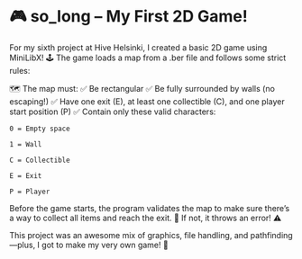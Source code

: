 # 🎮 so_long – My First 2D Game!

For my sixth project at Hive Helsinki, I created a basic 2D game using MiniLibX! 🕹️ The game loads a map from a .ber file and follows some strict rules:

🗺️ The map must:
✅ Be rectangular
✅ Be fully surrounded by walls (no escaping!)
✅ Have one exit (E), at least one collectible (C), and one player start position (P)
✅ Contain only these valid characters:

    0 = Empty space

    1 = Wall

    C = Collectible

    E = Exit

    P = Player

Before the game starts, the program validates the map to make sure there’s a way to collect all items and reach the exit. 🚪 If not, it throws an error! ⚠️

This project was an awesome mix of graphics, file handling, and pathfinding—plus, I got to make my very own game! 🎉
